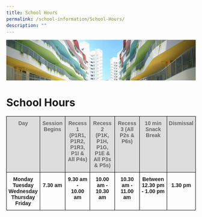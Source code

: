 ```yaml
---
title: School Hours
permalink: /school-information/School-Hours/
description: ""
---
```

![](/images/SchoolInformation.jpg)


School Hours
============

<style type="text/css">
.tg  {border-collapse:collapse;border-spacing:0;}
.tg td{border-color:black;border-style:solid;border-width:1px;font-family:Arial, sans-serif;font-size:14px;
  overflow:hidden;padding:10px 5px;word-break:normal;}
.tg th{border-color:black;border-style:solid;border-width:1px;font-family:Arial, sans-serif;font-size:14px;
  font-weight:normal;overflow:hidden;padding:10px 5px;word-break:normal;}
.tg .tg-a4yv{background-color:#DDD;color:#666;font-weight:bold;text-align:center;vertical-align:top}
.tg .tg-amwm{font-weight:bold;text-align:center;vertical-align:top}
</style>
<table class="tg">
<thead>
  <tr>
    <th class="tg-a4yv"><span style="color:#666;background-color:#DDD">Day</span><br></th>
    <th class="tg-a4yv"><span style="color:#666;background-color:#DDD">Session Begins</span><br></th>
    <th class="tg-a4yv"><span style="color:#666;background-color:#DDD">Recess 1</span><br><span style="color:#666;background-color:#DDD">(P1R1, P1R2, P1R3, P1I &amp;</span><br><span style="color:#666;background-color:#DDD">All P4s)</span><br></th>
    <th class="tg-a4yv"><span style="color:#666;background-color:#DDD">Recess 2</span><br><span style="color:#666;background-color:#DDD">(P1K, P1H, P1G, P1E &amp;</span><br><span style="color:#666;background-color:#DDD">All P3s &amp; P5s)</span><br></th>
    <th class="tg-a4yv"><span style="color:#666;background-color:#DDD">Recess 3 (All P2s &amp; P6s)</span></th>
    <th class="tg-a4yv"><span style="color:#666;background-color:#DDD">10 min Snack Break</span><br></th>
    <th class="tg-a4yv"><span style="color:#666;background-color:#DDD">Dismissal</span><br></th>
  </tr>
</thead>
<tbody>
  <tr>
    <td class="tg-amwm">Monday<br>Tuesday<br>Wednesday<br>Thursday<br>Friday</td>
    <td class="tg-amwm"><br>7.30 am</td>
    <td class="tg-amwm">9.30 am -<br>10.00 am</td>
    <td class="tg-amwm">10.00 am -<br>10.30 am</td>
    <td class="tg-amwm">10.30 am -<br>11.00 am</td>
    <td class="tg-amwm">Between<br>12.30 pm - 1.00 pm</td>
    <td class="tg-amwm"><br>1.30 pm</td>
  </tr>
</tbody>
</table>